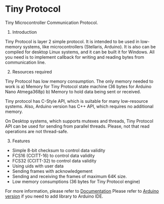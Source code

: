 # Tiny Protocol

Tiny Microcontroller Communication Protocol.

1. Introduction

Tiny Protocol is layer 2 simple protocol. It is intended to be used in low-memory systems,
like microcontrollers (Stellaris, Arduino). It is also can be compiled
for desktop Linux systems, and it can be built it for
Windows. All you need is to implement callback for writing and
reading bytes from communication line.

2. Resources required

Tiny Protocol has low memory consumption. The only memory needed to work is
a) Memory for Tiny Protocol state machine (36 bytes for Arduino Nano Atmega368p)
b) Memory to hold data being sent or received.

Tiny protocol has C-Style API, which is suitable for many low-resource systems.
Also, Arduino version has C++ API, which requires no additional memory.

On Desktop systems, which supports mutexes and threads, Tiny Protocol API can be used
for sending from parallel threads. Please, not that read operations are not thread-safe.

3. Features

 * Simple 8-bit checksum to control data validity
 * FCS16 (CCITT-16) to control data validity
 * FCS32 (CCITT-32) to control data validity
 * Using uids with user data
 * Sending frames with acknowledgement
 * Sending and receiving the frames of maximum 64K size.
 * Low memory consumptions (36 bytes for Tiny Protocol engine)

For more information, please refer to [Documentation](http://lexus2k.github.io/tinyproto)
Please refer to [Arduino version](https://github.com/lexus2k/arduino-protocol) if you need to add library to Arduino IDE.
